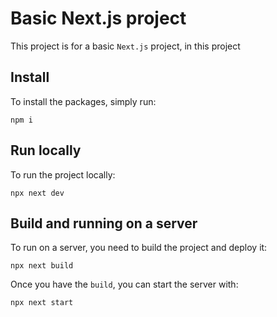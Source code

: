# Basic Next.js project

This project is for a basic `Next.js` project, in this project 

## Install

To install the packages, simply run:

`npm i`

## Run locally

To run the project locally:

`npx next dev`

## Build and running on a server

To run on a server, you need to build the project and deploy it:

`npx next build`

Once you have the `build`, you can start the server with:

`npx next start`

